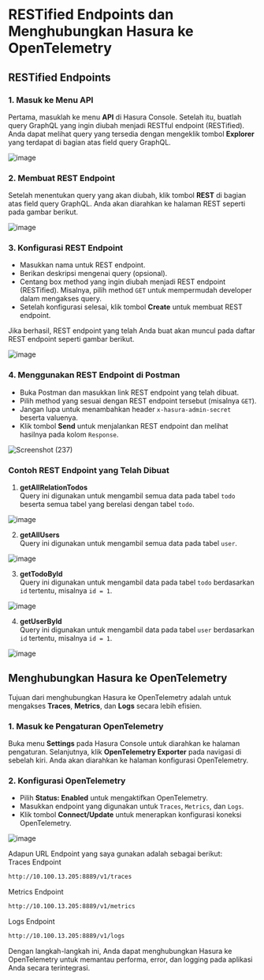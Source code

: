 # RESTified Endpoints dan Menghubungkan Hasura ke OpenTelemetry

## RESTified Endpoints

### 1. Masuk ke Menu API
Pertama, masuklah ke menu **API** di Hasura Console. Setelah itu, buatlah query GraphQL yang ingin diubah menjadi RESTful endpoint (RESTified). Anda dapat melihat query yang tersedia dengan mengeklik tombol **Explorer** yang terdapat di bagian atas field query GraphQL.

![image](https://github.com/user-attachments/assets/c41d8265-03cb-4903-b6f8-ed9e6f62c5a9)

  
### 2. Membuat REST Endpoint
Setelah menentukan query yang akan diubah, klik tombol **REST** di bagian atas field query GraphQL. Anda akan diarahkan ke halaman REST seperti pada gambar berikut.  

![image](https://github.com/user-attachments/assets/370d59d0-e1c2-49a5-95eb-6c92b9923dfe)

  
### 3. Konfigurasi REST Endpoint
- Masukkan nama untuk REST endpoint.
- Berikan deskripsi mengenai query (opsional).
- Centang box method yang ingin diubah menjadi REST endpoint (RESTified). Misalnya, pilih method `GET` untuk mempermudah developer dalam mengakses query.
- Setelah konfigurasi selesai, klik tombol **Create** untuk membuat REST endpoint.

Jika berhasil, REST endpoint yang telah Anda buat akan muncul pada daftar REST endpoint seperti gambar berikut.

![image](https://github.com/user-attachments/assets/26db2051-fd19-4f05-8205-9499eaceb849)

  
### 4. Menggunakan REST Endpoint di Postman
- Buka Postman dan masukkan link REST endpoint yang telah dibuat.
- Pilih method yang sesuai dengan REST endpoint tersebut (misalnya `GET`).
- Jangan lupa untuk menambahkan header `x-hasura-admin-secret` beserta valuenya.
- Klik tombol **Send** untuk menjalankan REST endpoint dan melihat hasilnya pada kolom `Response`.

![Screenshot (237)](https://github.com/user-attachments/assets/77b4fbec-33de-43f8-abdb-988b42a85a5a)


### Contoh REST Endpoint yang Telah Dibuat
1. **getAllRelationTodos**  
   Query ini digunakan untuk mengambil semua data pada tabel `todo` beserta semua tabel yang berelasi dengan tabel `todo`.

![image](https://github.com/user-attachments/assets/d6d970d1-611b-46f5-9996-d4c399d25520)

  
2. **getAllUsers**  
   Query ini digunakan untuk mengambil semua data pada tabel `user`.

![image](https://github.com/user-attachments/assets/1f9160f9-99bc-436f-bd46-344fa23a8ad1)

  
3. **getTodoById**  
   Query ini digunakan untuk mengambil data pada tabel `todo` berdasarkan `id` tertentu, misalnya `id = 1`.
  
![image](https://github.com/user-attachments/assets/6b4526ad-c741-48c2-be26-bfbe9f4c5031)

  
4. **getUserById**  
   Query ini digunakan untuk mengambil data pada tabel `user` berdasarkan `id` tertentu, misalnya `id = 1`.

![image](https://github.com/user-attachments/assets/be0e3b6a-6b19-4914-a44d-624d24bb5126)

  
## Menghubungkan Hasura ke OpenTelemetry

Tujuan dari menghubungkan Hasura ke OpenTelemetry adalah untuk mengakses **Traces**, **Metrics**, dan **Logs** secara lebih efisien.

### 1. Masuk ke Pengaturan OpenTelemetry
Buka menu **Settings** pada Hasura Console untuk diarahkan ke halaman pengaturan. Selanjutnya, klik **OpenTelemetry Exporter** pada navigasi di sebelah kiri. Anda akan diarahkan ke halaman konfigurasi OpenTelemetry.

### 2. Konfigurasi OpenTelemetry
- Pilih **Status: Enabled** untuk mengaktifkan OpenTelemetry.
- Masukkan endpoint yang digunakan untuk `Traces`, `Metrics`, dan `Logs`.
- Klik tombol **Connect/Update** untuk menerapkan konfigurasi koneksi OpenTelemetry.

![image](https://github.com/user-attachments/assets/8b383ee9-5cb6-474b-842f-87c9d0592f43)


Adapun URL Endpoint yang saya gunakan adalah sebagai berikut:    
Traces Endpoint

```bash
http://10.100.13.205:8889/v1/traces
```

Metrics Endpoint  
  
```bash
http://10.100.13.205:8889/v1/metrics
```

Logs Endpoint  
  
```bash
http://10.100.13.205:8889/v1/logs
```
  
Dengan langkah-langkah ini, Anda dapat menghubungkan Hasura ke OpenTelemetry untuk memantau performa, error, dan logging pada aplikasi Anda secara terintegrasi.

